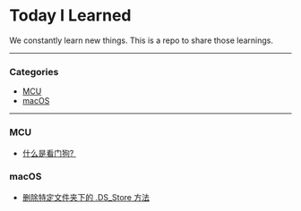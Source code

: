 # Today I Learned

We constantly learn new things. This is a repo to share those learnings.

---

### Categories

* [MCU](#MCU)
* [macOS](#macOS)

---

### MCU

- [什么是看门狗? ](MCU/单片机程序中为什么要禁止看门狗.md)

### macOS

- [删除特定文件夹下的 .DS_Store 方法](macOS/删除.DS_Store.md)

